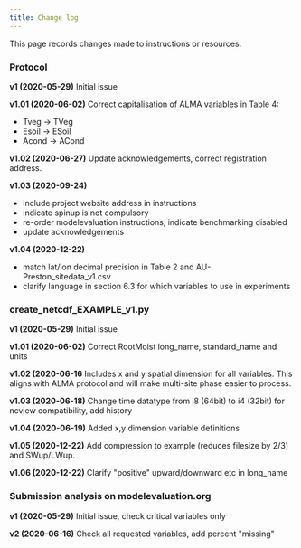 ```yaml
---
title: Change log
---
```


This page records changes made to instructions or resources.

### Protocol

**v1 (2020-05-29)**
Initial issue

**v1.01 (2020-06-02)**
Correct capitalisation of ALMA variables in Table 4:
- Tveg -> TVeg
- Esoil -> ESoil
- Acond -> ACond

**v1.02 (2020-06-27)**
Update acknowledgements, correct registration address.

**v1.03 (2020-09-24)**
- include project website address in instructions
- indicate spinup is not compulsory
- re-order modelevaluation instructions, indicate benchmarking disabled
- update acknowledgements

**v1.04 (2020-12-22)**
- match lat/lon decimal precision in Table 2 and AU-Preston_sitedata_v1.csv 
- clarify language in section 6.3 for which variables to use in experiments

### create_netcdf_EXAMPLE_v1.py

**v1 (2020-05-29)**
Initial issue

**v1.01 (2020-06-02)**
Correct RootMoist long_name, standard_name and units

**v1.02 (2020-06-16**
Includes x and y spatial dimension for all variables. This aligns with ALMA protocol and will make multi-site phase easier to process.

**v1.03 (2020-06-18)**
Change time datatype from i8 (64bit) to i4 (32bit) for ncview compatibility, add history

**v1.04 (2020-06-19)**
Added x,y dimension variable definitions

**v1.05 (2020-12-22)**
Add compression to example (reduces filesize by 2/3) and SWup/LWup.

**v1.06 (2020-12-22)**
Clarify "positive" upward/downward etc in long_name

### Submission analysis on modelevaluation.org

**v1 (2020-05-29)**
Initial issue, check critical variables only

**v2 (2020-06-16)**
Check all requested variables, add percent "missing"


